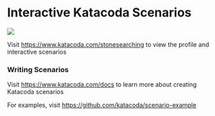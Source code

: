 # Interactive Katacoda Scenarios

[![](http://shields.katacoda.com/katacoda/stonesearching/count.svg)](https://www.katacoda.com/stonesearching "Get your profile on Katacoda.com")

Visit https://www.katacoda.com/stonesearching to view the profile and interactive scenarios

### Writing Scenarios
Visit https://www.katacoda.com/docs to learn more about creating Katacoda scenarios

For examples, visit https://github.com/katacoda/scenario-example
